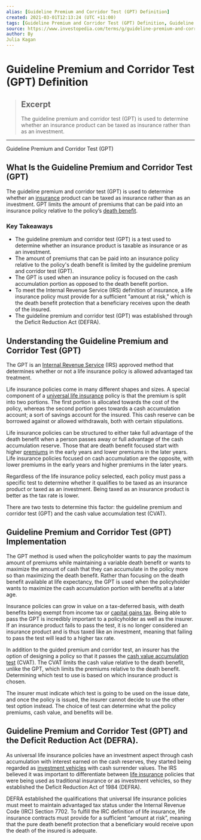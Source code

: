 ```yaml
---
alias: [Guideline Premium and Corridor Test (GPT) Definition]
created: 2021-03-01T12:13:24 (UTC +11:00)
tags: [Guideline Premium and Corridor Test (GPT) Definition, Guideline Premium and Corridor Test (GPT)]
source: https://www.investopedia.com/terms/g/guideline-premium-and-corridor-test-gpt.asp
author: By
Julia Kagan
---
```


# Guideline Premium and Corridor Test (GPT) Definition

> ## Excerpt
> The guideline premium and corridor test (GPT) is used to determine whether an insurance product can be taxed as insurance rather than as an investment.

---

Guideline Premium and Corridor Test (GPT)
## What Is the Guideline Premium and Corridor Test (GPT)

The guideline premium and corridor test (GPT) is used to determine whether an [insurance](https://www.investopedia.com/terms/i/insurance.asp) product can be taxed as insurance rather than as an investment. GPT limits the amount of premiums that can be paid into an insurance policy relative to the policy’s [death benefit](https://www.investopedia.com/terms/d/deathbenefit.asp).

### Key Takeaways

-   The guideline premium and corridor test (GPT) is a test used to determine whether an insurance product is taxable as insurance or as an investment.
-   The amount of premiums that can be paid into an insurance policy relative to the policy's death benefit is limited by the guideline premium and corridor test (GPT).
-   The GPT is used when an insurance policy is focused on the cash accumulation portion as opposed to the death benefit portion.
-   To meet the Internal Revenue Service (IRS) definition of insurance, a life insurance policy must provide for a sufficient "amount at risk," which is the death benefit protection that a beneficiary receives upon the death of the insured.
-   The guideline premium and corridor test (GPT) was established through the Deficit Reduction Act (DEFRA).

## Understanding the Guideline Premium and Corridor Test (GPT)

The GPT is an [Internal Revenue Service](https://www.investopedia.com/terms/i/irs.asp) (IRS) approved method that determines whether or not a life insurance policy is allowed advantaged tax treatment.

Life insurance policies come in many different shapes and sizes. A special component of a [universal life insurance](https://www.investopedia.com/terms/u/universallife.asp) policy is that the premium is split into two portions. The first portion is allocated towards the cost of the policy, whereas the second portion goes towards a cash accumulation account; a sort of savings account for the insured. This cash reserve can be borrowed against or allowed withdrawals, both with certain stipulations.

Life insurance policies can be structured to either take full advantage of the death benefit when a person passes away or full advantage of the cash accumulation reserve. Those that are death benefit focused start with higher [premiums](https://www.investopedia.com/terms/i/insurance-premium.asp) in the early years and lower premiums in the later years. Life insurance policies focused on cash accumulation are the opposite, with lower premiums in the early years and higher premiums in the later years.

Regardless of the life insurance policy selected, each policy must pass a specific test to determine whether it qualifies to be taxed as an insurance product or taxed as an investment. Being taxed as an insurance product is better as the tax rate is lower.

There are two tests to determine this factor: the guideline premium and corridor test (GPT) and the cash value accumulation test (CVAT).

## Guideline Premium and Corridor Test (GPT) Implementation

The GPT method is used when the policyholder wants to pay the maximum amount of premiums while maintaining a variable death benefit or wants to maximize the amount of cash that they can accumulate in the policy more so than maximizing the death benefit. Rather than focusing on the death benefit available at life expectancy, the GPT is used when the policyholder wants to maximize the cash accumulation portion with benefits at a later age.

Insurance policies can grow in value on a tax-deferred basis, with death benefits being exempt from income tax or [capital gains tax](https://www.investopedia.com/terms/c/capitalgain.asp). Being able to pass the GPT is incredibly important to a policyholder as well as the insurer. If an insurance product fails to pass the test, it is no longer considered an insurance product and is thus taxed like an investment, meaning that failing to pass the test will lead to a higher tax rate.

In addition to the guided premium and corridor test, an insurer has the option of designing a policy so that it passes the [cash value accumulation test](https://www.investopedia.com/terms/c/cash-value-accumulation-test-cvat.asp) (CVAT). The CVAT limits the cash value relative to the death benefit, unlike the GPT, which limits the premiums relative to the death benefit. Determining which test to use is based on which insurance product is chosen.

The insurer must indicate which test is going to be used on the issue date, and once the policy is issued, the insurer cannot decide to use the other test option instead. The choice of test can determine what the policy premiums, cash value, and benefits will be.

## Guideline Premium and Corridor Test (GPT) and the Deficit Reduction Act (DEFRA).

As universal life insurance policies have an investment aspect through cash accumulation with interest earned on the cash reserves, they started being regarded as [investment vehicles](https://www.investopedia.com/terms/i/investmentvehicle.asp) with cash surrender values. The IRS believed it was important to differentiate between [life insurance](https://www.investopedia.com/terms/l/lifeinsurance.asp) policies that were being used as traditional insurance or as investment vehicles, so they established the Deficit Reduction Act of 1984 (DEFRA).

DEFRA established the qualifications that universal life insurance policies must meet to maintain advantaged tax status under the Internal Revenue Code (IRC) Section 7702. To fulfill the IRC definition of life insurance, life insurance contracts must provide for a sufficient “amount at risk”, meaning that the pure death benefit protection that a beneficiary would receive upon the death of the insured is adequate.
